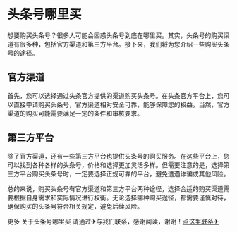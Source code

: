 # 头条号哪里买

想要购买头条号？很多人可能会困惑头条号到底在哪里买。其实，头条号的购买渠道有很多种，包括官方渠道和第三方平台。接下来，我们将为您介绍一些购买头条号的途径。

## 官方渠道

首先，您可以选择通过头条官方提供的渠道购买头条号。在头条官方平台上，您可以直接申请购买头条号，官方渠道相对安全可靠，能够保障您的权益。当然，官方渠道的购买可能需要满足一定的条件和审核要求。

## 第三方平台

除了官方渠道，还有一些第三方平台也提供头条号的购买服务。在这些平台上，您可以找到各种各样的头条号，价格和选择更加灵活多样。但需要注意的是，选择第三方平台购买头条号时，一定要选择正规可靠的平台，避免遭遇诈骗或其他风险。

总的来说，购买头条号有官方渠道和第三方平台两种途径，选择合适的购买渠道需要根据自身需求和实际情况进行权衡。无论选择哪种购买途径，都需要谨慎对待，确保购买的头条号符合相关规定，避免后续风险。

更多 关于头条号哪里买 请通过✈与我们联系，感谢阅读，谢谢！[点这里联系✈](https://abc.k02.cc)